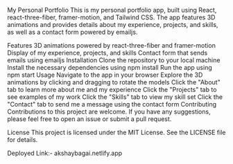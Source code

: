 My Personal Portfolio
This is my personal portfolio app, built using React, react-three-fiber, framer-motion, and Tailwind CSS. The app features 3D animations and provides details about my experience, projects, and skills, as well as a contact form powered by emailjs.

Features
3D animations powered by react-three-fiber and framer-motion
Display of my experience, projects, and skills
Contact form that sends emails using emailjs
Installation
Clone the repository to your local machine
Install the necessary dependencies using npm install
Run the app using npm start
Usage
Navigate to the app in your browser
Explore the 3D animations by clicking and dragging to rotate the models
Click the "About" tab to learn more about me and my experience
Click the "Projects" tab to see examples of my work
Click the "Skills" tab to view my skill set
Click the "Contact" tab to send me a message using the contact form
Contributing
Contributions to this project are welcome. If you have any suggestions, please feel free to open an issue or submit a pull request.

License
This project is licensed under the MIT License. See the LICENSE file for details.

Deployed Link:- akshaybagai.netlify.app
